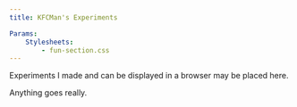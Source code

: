 ```yaml
---
title: KFCMan's Experiments

Params:
    Stylesheets:
        - fun-section.css
---
```


Experiments I made and can be displayed in a browser may be placed here.

Anything goes really.
